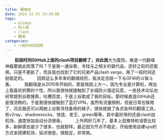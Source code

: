 ```yaml
---
title: 翻墙史
date: 2023-12-25 14:29:08
tags:
    - GitHub
    - 防火墙
    - clash
    - 翻墙
categories: 
    - 一段时间的回顾
---
```


&nbsp;&nbsp;&nbsp;&nbsp;&nbsp;&nbsp;&nbsp;&nbsp;**前段时间GitHub上面的clash项目删除了，对此我**大为震惊，难道一代翻墙神器要就此陨落了吗？于是我一通谷歌，寻找与之相关的替代品，还好之前的还能用，只是不更新了，而且我也找到了它的兄弟产品clash verge，用了一段时间还挺稳定的。
&nbsp;&nbsp;&nbsp;&nbsp;&nbsp;&nbsp;&nbsp;&nbsp;回顾这么多年来的翻墙经历，我决定总结一下与GFW的斗智斗勇。
&nbsp;&nbsp;&nbsp;&nbsp;&nbsp;&nbsp;&nbsp;&nbsp;我翻墙是从2015年开始的，那是我刚上大一，因为专业是计算机，再加上我喜欢折腾的个性，所以我很快就接触到了长城防火墙这玩意，一些技术论坛也经常提到谷歌搜索，吐槽百度，于是上谷歌成了我的目标。那时候直连GitHub还是很流畅的，于是我很快接触到了蓝灯VPN，虽然有流量限制，但是日常也够用了，况且我还可以用她上谷歌寻找备用的梯子。很快就搞了各式各样的翻墙工具，有v2ray、shadowsocks、快连、老王、green等等，其中最好用的还是clash加机场，速度快加自动分流很香。
&nbsp;&nbsp;&nbsp;&nbsp;&nbsp;&nbsp;&nbsp;&nbsp;上外网好几年了，基本上逛推特和油管比较多，新鲜感也是少了很多，也就那样。最近因为节点不稳定，开始使用自建vps的方式来搭建机场，延迟很低，很稳定，非常爽。
